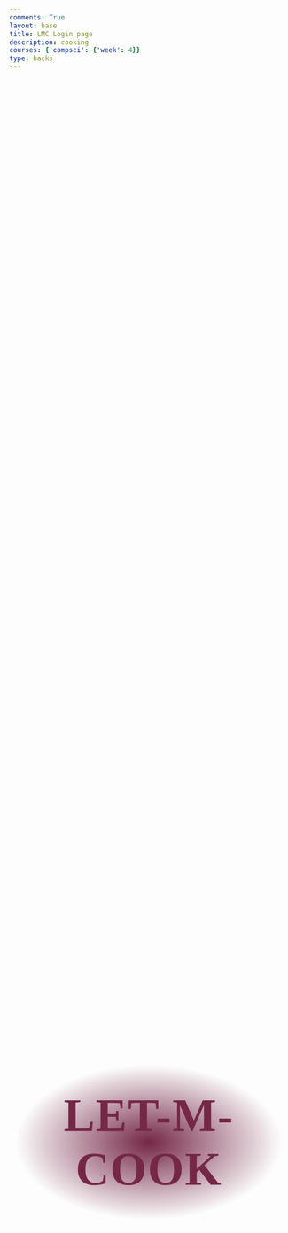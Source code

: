 ```yaml
---
comments: True
layout: base
title: LMC Login page
description: cooking
courses: {'compsci': {'week': 4}}
type: hacks
---
```

<style>
    .container{
        padding-bottom: 10px;
        text-align: center;
    }
    .userInput
    {
        background: transparent;
        border: none;
        border-bottom: 1px solid #ffff;
        color: white;
    }
    #username
    {
        padding: 20px;
    }
    #password
    {
        padding: 5px;
    }
    form{
        animation: fadeInAnimation ease 10s;
        animation-iteration-count: 1;
        animation-fill-mode: forwards;
        height: 520px;
        width: 400px;
        background-color: rgba(255,255,255,0.13);
        position: absolute;
        transform: translate(-50%,-50%);
        top: 50%;
        left: 50%;
        border-radius: 10px;
        backdrop-filter: blur(10px);
        border: 2px solid rgba(255,255,255,0.1);
        box-shadow: 0 0 40px rgba(8,7,16,0.6);
        padding: 50px 35px;
}
@keyframes fadeInAnimation {
    0% {
        opacity: 0;
    }
    0% {
        opacity: 0;
    }
    0% {
        opacity: 0;
    }
    0% {
        opacity: 0;
    }
    0% {
        opacity: 0;
    }
    
    100% {
        opacity: 1;
     }
}
form *{
    font-family: 'Poppins',sans-serif;
    letter-spacing: 0.5px;
    outline: none;
    border: none;
}
form h3{
    font-size: 32px;
    font-weight: 500;
    line-height: 42px;
    text-align: center;
}
    button {
        background-color: #4CAF50; /* Green */
        border: none;
        color: white;
        padding: 7px 22px;
        text-align: center;
        text-decoration: none;
        display: inline-block;
        font-size: 16px;
        border-radius: 12px;
    }
    #rectangle{
        width:200px;
        height:300px;
        background:gray;
        position: fixed;
    }   
    .background{
        width: 430px;
        height: 520px;
        position: absolute;
        transform: translate(-50%,-50%);
        left: 50%;
        top: 50%;
    }
    /* #title
    {
        color: white;
        font-size: 100px;
    } */
     #titleContainer {
        width: 100%;
        text-align: center;
        padding-bottom: 300px;
    }
    #title {
        position: absolute;
        position: absolute;
        display: flex;
        justify-content: center;
        align-items: center;
        width: 50%;
        height: 10%; 
        background-image: radial-gradient(
            ellipse 50% 35% at 50% 50%,
            #6b1839,
            transparent
        );
        transform: translate(-50%, -50%);
        letter-spacing: 2;
        left: 50%;
        top: 50%;
        font-family: "Clip";
        text-transform: uppercase;
        font-size: 6em;
        color: #ffe6ff;
        text-shadow: 0 0 0.6rem #ffe6ff, 0 0 1.5rem #ff65bd,
            -0.2rem 0.1rem 1rem #ff65bd, 0.2rem 0.1rem 1rem #ff65bd,
            0 -0.5rem 2rem #ff2483, 0 0.5rem 3rem #ff2483;
        animation: shine 2s forwards, flicker 3s infinite;
}

@keyframes blink {
  0%,
  22%,
  36%,
  75% {
    color: #ffe6ff;
    text-shadow: 0 0 0.6rem #ffe6ff, 0 0 1.5rem #ff65bd,
      -0.2rem 0.1rem 1rem #ff65bd, 0.2rem 0.1rem 1rem #ff65bd,
      0 -0.5rem 2rem #ff2483, 0 0.5rem 3rem #ff2483;
  }
  28%,
  33% {
    color: #ff65bd;
    text-shadow: none;
  }
  82%,
  97% {
    color: #ff2483;
    text-shadow: none;
  }
}

.flicker {
  animation: shine 2s forwards, blink 3s 2s infinite;
}

.fast-flicker {
  animation: shine 2s forwards, blink 10s 1s infinite;
}

@keyframes shine {
  0% {
    color: #6b1839;
    text-shadow: none;
  }
  100% {
    color: #ffe6ff;
    text-shadow: 0 0 0.6rem #ffe6ff, 0 0 1.5rem #ff65bd,
      -0.2rem 0.1rem 1rem #ff65bd, 0.2rem 0.1rem 1rem #ff65bd,
      0 -0.5rem 2rem #ff2483, 0 0.5rem 3rem #ff2483;
  }
}

@keyframes flicker {
  from {
    opacity: 1;
  }

  4% {
    opacity: 0.9;
  }

  6% {
    opacity: 0.85;
  }

  8% {
    opacity: 0.95;
  }

  10% {
    opacity: 0.9;
  }

  11% {
    opacity: 0.922;
  }

  12% {
    opacity: 0.9;
  }

  14% {
    opacity: 0.95;
  }

  16% {
    opacity: 0.98;
  }

  17% {
    opacity: 0.9;
  }

  19% {
    opacity: 0.93;
  }

  20% {
    opacity: 0.99;
  }

  24% {
    opacity: 1;
  }

  26% {
    opacity: 0.94;
  }

  28% {
    opacity: 0.98;
  }

  37% {
    opacity: 0.93;
  }

  38% {
    opacity: 0.5;
  }

  39% {
    opacity: 0.96;
  }

  42% {
    opacity: 1;
  }

  44% {
    opacity: 0.97;
  }

  46% {
    opacity: 0.94;
  }

  56% {
    opacity: 0.9;
  }

  58% {
    opacity: 0.9;
  }

  60% {
    opacity: 0.99;
  }

  68% {
    opacity: 1;
  }

  70% {
    opacity: 0.9;
  }

  72% {
    opacity: 0.95;
  }

  93% {
    opacity: 0.93;
  }

  95% {
    opacity: 0.95;
  }

  97% {
    opacity: 0.93;
  }

  to {
    opacity: 1;
  }
}
</style>
<!-- 
A simple HTML login form with a Login action when button is pressed.  

The form triggers the login_user function defined in the JavaScript below when the Login button is pressed.
-->
<div id="titleContainer">
    <h1 id="title">Let-M-Cook</h1>
</div>

<div class="background">

</div>

<div class="container">
    <form id="username" action="javascript:login_user()">
        <p>
        <img src="/lmc-frontend/images/cookie.png" width="92px" height="100px">
        </p>
        <p>
        <label>
            Name:
            <input class="userInput" type="text" name="name" id="name" required>
        </label>
        </p>
        <p><label>
            User ID:
            <input class="userInput" type="text" name="uid" id="uid" required>
        </label></p>
        <p ><label>
            Password:
            <input class="userInput" type="password" name="password" id="password" required>
        </label></p>
        <p><label>
            Date of Birth:
            <input class="userInput" type="text" id="dob" required>
        </label></p>
        <p>
            <button onclick="login_user()">Login</button>
        </p>
    </form>
</div>


<!-- 
Below JavaScript code is designed to handle user authentication in a web application. It's written to work with a backend server that uses JWT (JSON Web Tokens) for authentication.

The script defines a function when the page loads. This function is triggered when the Login button in the HTML form above is pressed. 
 -->
<script type="module">
    // uri variable and options object are obtained from config.js
    import { uri, options } from '{{site.baseurl}}/assets/js/api/config.js';

    function login_user(){
        // Set Authenticate endpoint
        const url = uri + '/api/users/authenticate';

        // Set the body of the request to include login data from the DOM
        const body = {
            name: document.getElementById("name").value,
            uid: document.getElementById("uid").value,
            password: document.getElementById("password").value,
            dob: document.getElementById("dob").value
        };

        // Change options according to Authentication requirements
        const authOptions = {
            ...options, // This will copy all properties from options
            method: 'POST', // Override the method property
            cache: 'no-cache', // Set the cache property
            body: JSON.stringify(body)
        };

        // Fetch JWT
        fetch(url, authOptions)
        .then(response => {
            // handle error response from Web API
            if (!response.ok) {
                const errorMsg = 'Login error: ' + response.status;
                console.log(errorMsg);
                return;
            }
            // Success!!!
            // Redirect to the database page
            window.location.href = "{{site.baseurl}}/data/database";
        })
        // catch fetch errors (ie ACCESS to server blocked)
        .catch(err => {
            console.error(err);
        });
    }

    // Attach login_user to the window object, allowing access to form action
    window.login_user = login_user;
</script>